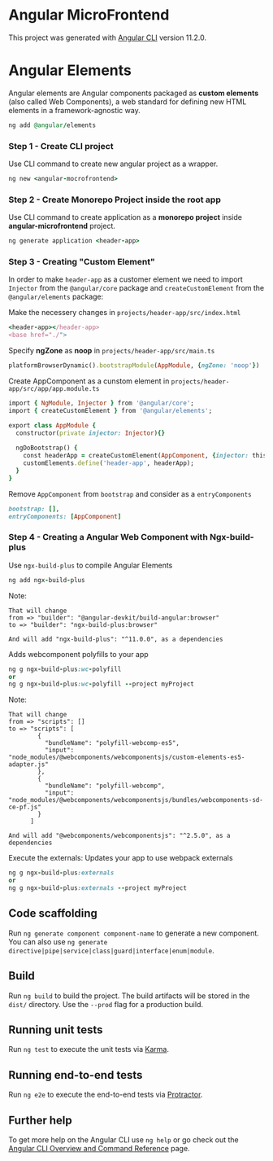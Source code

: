 # Angular MicroFrontend

This project was generated with [Angular CLI](https://github.com/angular/angular-cli) version 11.2.0.

# Angular Elements
Angular elements are Angular components packaged as **custom elements** (also called Web Components), a web standard for defining new HTML elements in a framework-agnostic way.
```ruby
ng add @angular/elements
```

### Step 1 - Create CLI project
Use CLI command to create new angular project as a wrapper.
```ruby
ng new <angular-mocrofrontend>
```

### Step 2 - Create Monorepo Project inside the root app
Use CLI command to create application as a **monorepo project** inside **angular-microfrontend** project.
```ruby
ng generate application <header-app>
```

### Step 3 - Creating "Custom Element"

In order to make `header-app` as a customer element we need to import `Injector` from the `@angular/core` package and `createCustomElement` from the `@angular/elements` package:

Make the necessery changes in `projects/header-app/src/index.html`
```ruby
<header-app></header-app>
<base href="./">
```

Specify **ngZone** as **noop** in `projects/header-app/src/main.ts`
```ruby
platformBrowserDynamic().bootstrapModule(AppModule, {ngZone: 'noop'})
```

Create AppComponent as a cunstom element in `projects/header-app/src/app/app.module.ts`
```ruby
import { NgModule, Injector } from '@angular/core';
import { createCustomElement } from '@angular/elements';

export class AppModule {
  constructor(private injector: Injector){}
  
  ngDoBootstrap() {
    const headerApp = createCustomElement(AppComponent, {injector: this.injector})
    customElements.define('header-app', headerApp);
  }
}
```
Remove `AppComponent` from `bootstrap` and consider as a `entryComponents` 
```ruby
bootstrap: [],
entryComponents: [AppComponent]
```

### Step 4 - Creating a Angular Web Component with Ngx-build-plus
Use `ngx-build-plus` to compile Angular Elements

```ruby
ng add ngx-build-plus
```
Note: 
```
That will change 
from => "builder": "@angular-devkit/build-angular:browser"
to => "builder": "ngx-build-plus:browser"

And will add "ngx-build-plus": "^11.0.0", as a dependencies
```

Adds webcomponent polyfills to your app
```ruby
ng g ngx-build-plus:wc-polyfill
or 
ng g ngx-build-plus:wc-polyfill --project myProject
```

Note: 
```
That will change 
from => "scripts": []
to => "scripts": [
        {
          "bundleName": "polyfill-webcomp-es5",
          "input": "node_modules/@webcomponents/webcomponentsjs/custom-elements-es5-adapter.js"
        },
        {
          "bundleName": "polyfill-webcomp",
          "input": "node_modules/@webcomponents/webcomponentsjs/bundles/webcomponents-sd-ce-pf.js"
        }
      ]

And will add "@webcomponents/webcomponentsjs": "^2.5.0", as a dependencies
```

Execute the externals: Updates your app to use webpack externals
```ruby
ng g ngx-build-plus:externals
or 
ng g ngx-build-plus:externals --project myProject
```



## Code scaffolding

Run `ng generate component component-name` to generate a new component. You can also use `ng generate directive|pipe|service|class|guard|interface|enum|module`.

## Build

Run `ng build` to build the project. The build artifacts will be stored in the `dist/` directory. Use the `--prod` flag for a production build.

## Running unit tests

Run `ng test` to execute the unit tests via [Karma](https://karma-runner.github.io).

## Running end-to-end tests

Run `ng e2e` to execute the end-to-end tests via [Protractor](http://www.protractortest.org/).

## Further help

To get more help on the Angular CLI use `ng help` or go check out the [Angular CLI Overview and Command Reference](https://angular.io/cli) page.
